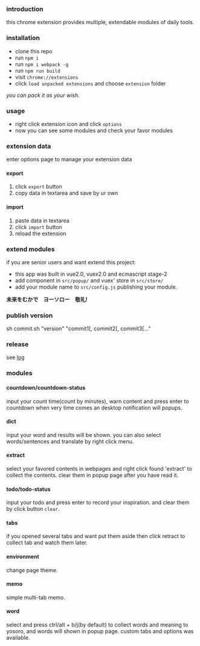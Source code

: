 ### introduction
this chrome extension provides multiple, extendable modules of daily tools.


### installation
+   clone this repo
+   run `npm i`
+   run `npm i webpack -g`
+   run `npm run build`
+   visit `chrome://extensions`
+   click `load unpacked extensions` and choose `extension` folder

*you can pack it as your wish.*

### usage
+   right click extension icon and click `options`
+   now you can see some modules and check your favor modules

### extension data

enter options page to manage your extension data

#### export

1.  click `export` button
1.  copy data in textarea and save by ur own

#### import

1.  paste data in textarea
1.  click `import` button
1.  reload the extension

### extend modules

if you are senior users and want extend this project:

+   this app was built in vue2.0, vuex2.0 and ecmascript stage-2
+   add component in `src/popup/` and vuex' store in `src/store/`
+   add your module name to `src/config.js` publishing your module.

**未来をむかで　ヨーソロー　敬礼!**

### publish version
sh commit.sh "version" "commit1[, commit2[, commit3[..."

### release
see [log](RELEASE.MD)

### modules

#### countdown/countdown-status

input your count time(count by minutes), warn content and press enter to countdown
when very time comes an desktop notification will popups.

#### dict

input your word and results will be shown.
you can also select words/sentences and translate by right click menu.

#### extract

select your favored contents in webpages and right click found 'extract' to collect the contents.
clear them in popup page after you have read it.

#### todo/todo-status

input your todo and press enter to record your inspiration.
and clear them by click button `clear`.

#### tabs

if you opened several tabs and want put them aside then click retract to collect tab and watch them later.

#### environment

change page theme.

#### memo
simple multi-tab memo.

#### word

select and press ctrl/alt + b/j(by default) to collect words and meaning to yosoro, and words will shown in popup page.
custom tabs and options was available.